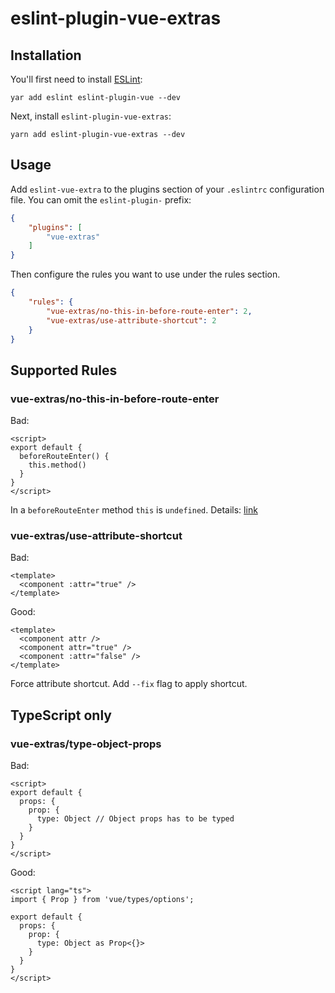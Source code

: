 # eslint-plugin-vue-extras

## Installation

You'll first need to install [ESLint](http://eslint.org):

```
yar add eslint eslint-plugin-vue --dev
```

Next, install `eslint-plugin-vue-extras`:

```
yarn add eslint-plugin-vue-extras --dev
```


## Usage

Add `eslint-vue-extra` to the plugins section of your `.eslintrc` configuration file. You can omit the `eslint-plugin-` prefix:

```json
{
    "plugins": [
        "vue-extras"
    ]
}
```


Then configure the rules you want to use under the rules section.

```json
{
    "rules": {
        "vue-extras/no-this-in-before-route-enter": 2,
        "vue-extras/use-attribute-shortcut": 2
    }
}
```

## Supported Rules

### vue-extras/no-this-in-before-route-enter

Bad:
```vue
<script>
export default {
  beforeRouteEnter() {
    this.method()
  }
}
</script>
```

In a `beforeRouteEnter` method `this` is `undefined`. Details: [link](https://router.vuejs.org/guide/advanced/navigation-guards.html#in-component-guards)


### vue-extras/use-attribute-shortcut

Bad:

```vue
<template>
  <component :attr="true" />
</template>
```

Good:

```vue
<template>
  <component attr />
  <component attr="true" />
  <component :attr="false" />
</template>
```

Force attribute shortcut. Add `--fix` flag to apply shortcut.

## TypeScript only

### vue-extras/type-object-props

Bad:

```vue
<script>
export default {
  props: {
    prop: {
      type: Object // Object props has to be typed
    }
  }
}
</script>
```

Good:

```vue
<script lang="ts">
import { Prop } from 'vue/types/options';

export default {
  props: {
    prop: {
      type: Object as Prop<{}>
    }
  }
}
</script>
```